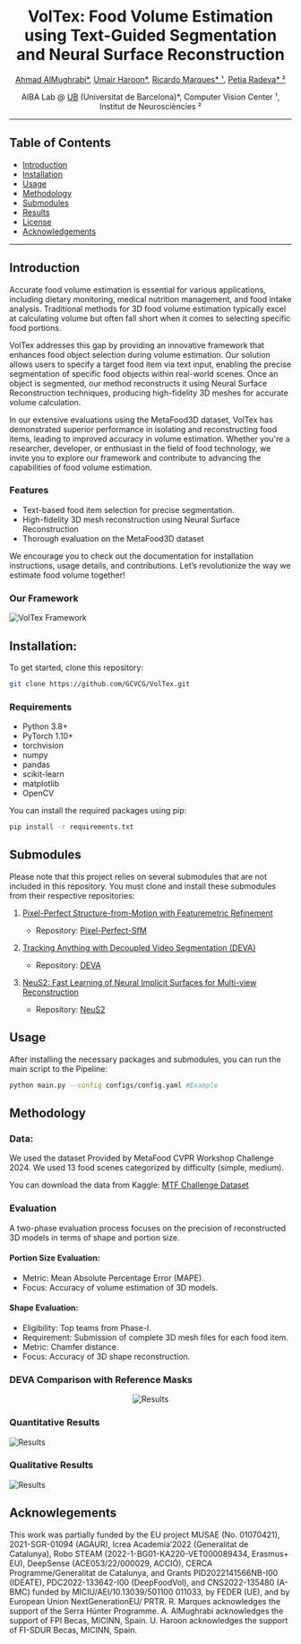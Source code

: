 <div align="center">
  <h1>VolTex: Food Volume Estimation using Text-Guided Segmentation and Neural Surface Reconstruction</h1>
  <p>
    <a href="https://www.linkedin.com/in/amughrabi/">Ahmad AlMughrabi*</a>, 
    <a href="https://www.linkedin.com/in/umair-haroon-8729611ab">Umair Haroon*</a>, 
    <a href="https://www.linkedin.com/in/ricardo-marques-a3128847/">Ricardo Marques* ¹</a>, 
    <a href="https://www.linkedin.com/in/petia-radeva-71651334/">Petia Radeva* ²</a>
  </p>
  <p>
    AIBA Lab @ <a href="https://web.ub.edu/web/ub/">UB</a> (Universitat de Barcelona)*,
    Computer Vision Center ¹,
    Institut de Neurosciències ²
  </p>
</div>

-----

## Table of Contents

- [Introduction](#introduction)
- [Installation](#installation)
- [Usage](#usage)
- [Methodology](#methodology)
- [Submodules](#submodules)
- [Results](#results)
- [License](#license)
- [Acknowledgements](#acknowledgements)

-----

## Introduction

Accurate food volume estimation is essential for various applications, including dietary monitoring, medical nutrition management, and food intake analysis. Traditional methods for 3D food volume estimation typically excel at calculating volume but often fall short when it comes to selecting specific food portions. 

VolTex addresses this gap by providing an innovative framework that enhances food object selection during volume estimation. Our solution allows users to specify a target food item via text input, enabling the precise segmentation of specific food objects within real-world scenes. Once an object is segmented, our method reconstructs it using Neural Surface Reconstruction techniques, producing high-fidelity 3D meshes for accurate volume calculation.

In our extensive evaluations using the MetaFood3D dataset, VolTex has demonstrated superior performance in isolating and reconstructing food items, leading to improved accuracy in volume estimation. Whether you're a researcher, developer, or enthusiast in the field of food technology, we invite you to explore our framework and contribute to advancing the capabilities of food volume estimation.

### Features

- Text-based food item selection for precise segmentation.
- High-fidelity 3D mesh reconstruction using Neural Surface Reconstruction
- Thorough evaluation on the MetaFood3D dataset

We encourage you to check out the documentation for installation instructions, usage details, and contributions. Let’s revolutionize the way we estimate food volume together!

### Our Framework

![VolTex Framework](assets/VolETex_framework.png)



## Installation:

To get started, clone this repository:

```bash 
git clone https://github.com/GCVCG/VolTex.git

```

### Requirements

- Python 3.8+
- PyTorch 1.10+
- torchvision
- numpy
- pandas
- scikit-learn
- matplotlib
- OpenCV

You can install the required packages using pip:

```bash
pip install -r requirements.txt
```

## Submodules

Please note that this project relies on several submodules that are not included in this repository. You must clone and install these submodules from their respective repositories:

1. [Pixel-Perfect Structure-from-Motion with Featuremetric Refinement](https://arxiv.org/pdf/2108.08291)
      - Repository: [Pixel-Perfect-SfM](https://github.com/cvg/pixel-perfect-sfm)

2. [Tracking Anything with Decoupled Video Segmentation (DEVA)](https://openaccess.thecvf.com/content/ICCV2023/html/Cheng_Tracking_Anything_with_Decoupled_Video_Segmentation_ICCV_2023_paper.html)
      - Repository: [DEVA](https://github.com/hkchengrex/Tracking-Anything-with-DEVA)

3. [NeuS2: Fast Learning of Neural Implicit Surfaces for Multi-view Reconstruction](https://arxiv.org/abs/2212.05231)
      - Repository: [NeuS2](https://github.com/19reborn/NeuS2?tab=readme-ov-file)

## Usage

After installing the necessary packages and submodules, you can run the main script to the Pipeline:

```bash
python main.py --config configs/config.yaml #Example
```
## Methodology

### Data:
We used the dataset Provided by MetaFood CVPR Workshop Challenge 2024. We used 13 food scenes categorized by difficulty (simple, medium).  

You can download the data from Kaggle: [MTF Challenge Dataset](https://www.kaggle.com/competitions/cvpr-metafood-3d-food-reconstruction-challenge/data)

### Evaluation
A two-phase evaluation process focuses on the precision of reconstructed 3D models in terms of shape and portion size.

#### Portion Size Evaluation:
- Metric: Mean Absolute Percentage Error (MAPE).
- Focus: Accuracy of volume estimation of 3D models.

#### Shape Evaluation:
- Eligibility: Top teams from Phase-I.
- Requirement: Submission of complete 3D mesh files for each food item.
- Metric: Chamfer distance.
- Focus: Accuracy of 3D shape reconstruction.

### DEVA Comparison with Reference Masks

<div align="center">
  <img src="assets/DEVA.png" alt="Results">
</div>

### Quantitative Results

![Results](assets/Quantitative_Results.png)

### Qualitative Results

![Results](assets/Visual_Results.png)

## Acknowlegements
This work was partially funded by the EU project MUSAE (No. 01070421), 2021-SGR-01094 (AGAUR), Icrea Academia’2022 (Generalitat de Catalunya), Robo STEAM (2022-1-BG01-KA220-VET000089434, Erasmus+ EU), DeepSense (ACE053/22/000029, ACCIÓ), CERCA Programme/Generalitat de Catalunya, and Grants PID2022141566NB-I00 (IDEATE), PDC2022-133642-I00 (DeepFoodVol), and CNS2022-135480 (A-BMC) funded by MICIU/AEI/10.13039/501100 011033, by FEDER (UE), and by European Union NextGenerationEU/ PRTR. R. Marques acknowledges the support of the Serra Húnter Programme. A. AlMughrabi acknowledges the support of FPI Becas, MICINN, Spain. U. Haroon acknowledges the support of FI-SDUR Becas, MICINN, Spain.
    
